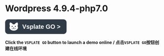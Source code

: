 # Wordpress 4.9.4-php7.0

<a href="https://www.vsplate.com/?docker-compose=https://github.com/vsplate/dcenvs/wordpress/4.9.4-php7.0"><img alt="VSPLATE GO" src="https://raw.githubusercontent.com/vsplate/images/master/vsgo_btn.png" width="200px"></a>

**Click the `VSPLATE GO` button to launch a demo online / 点击`VSPLATE GO`按钮创建在线环境**